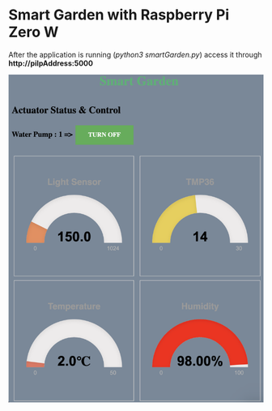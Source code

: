 # Smart Garden with Raspberry Pi Zero W

After the application is running (*python3 smartGarden.py*) access it through **http://piIpAddress:5000**

![Smart Garden screenshot](/images/smartGarden.png)

